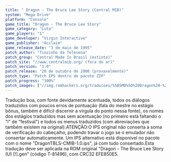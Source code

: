 ```yaml
---
title: " Dragon - The Bruce Lee Story (Central MIB)"
system: "Mega Drive"
platform: "Console"
game_title: "Dragon - The Bruce Lee Story"
game_category: "Luta"
game_players: "1"
game_developer: "Virgin Interactive"
game_publisher: "Acclaim"
game_release_date: "3 de maio de 1995"
patch_author: "Tiozinho da Telesena"
patch_group: "Central Made In Brasil (extinto)"
patch_site: "//www.centralmib.org/ (fora do ar)"
patch_version: "1.0"
patch_release: "20 de outubro de 2006 (provavelmente)"
patch_type: "Patch IPS dentro de pacote ZIP"
patch_progress: "100%"
patch_images: ["//img.romhackers.org/traducoes/%5BSMD%5D%20Dragon%20-%20The%20Bruce%20Lee%20Story%20-%20Central%20MIB%20-%201.png","//img.romhackers.org/traducoes/%5BSMD%5D%20Dragon%20-%20The%20Bruce%20Lee%20Story%20-%20Central%20MIB%20-%202.png","//img.romhackers.org/traducoes/%5BSMD%5D%20Dragon%20-%20The%20Bruce%20Lee%20Story%20-%20Central%20MIB%20-%203.png"]
---
```

Tradução boa, com fonte devidamente acentuada, todos os diálogos traduzidos com poucos erros de pontuação (fala do mestre no estágio bônus, também é difícil discernir a vírgula do ponto nessa fonte), os nomes dos estágios traduzidos mas sem acentuação (no primeiro está faltando o "l" de "festival") e todos os menus traduzidos (com abreviações que também existem na original).ATENÇÃO:O IPS original não conserta a soma de verificação do cabeçalho, podendo travar o jogo se o emulador não consertar automaticamente. Um IPS alternativo está disponível no pacote com o nome "DragonTBLS-CMIB-1.0.ips", já com tudo consertado.Esta tradução deve ser aplicada na ROM original "Dragon - The Bruce Lee Story (U) [!].gen" (código T-81496), com CRC32 EFE850E5.